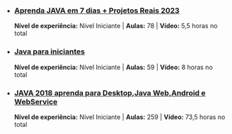 <ul>
  
  <li><h3><a href="https://www.udemy.com/course/aprenda-java-em-7-dias-projetos-reais/" target="_blank">
    Aprenda JAVA em 7 dias + Projetos Reais 2023
  <a></h3></li>
  
  <p><b>Nível de experiência:</b> Nível Iniciante | <b>Aulas:</b> 78 | <b>Vídeo:</b> 5,5 horas no total</p>
  
  <li><h3><a href="https://www.udemy.com/course/starter-java-programming/" target="_blank">
    Java para iniciantes
  <a></h3></li>
  
  <p><b>Nível de experiência:</b> Nível Iniciante | <b>Aulas:</b> 59 | <b>Vídeo:</b> 8 horas no total</p>
  
  <li><h3><a href="https://www.udemy.com/course/java-2018-aprenda-para-desktopjava-webandroid-e-webservice/" target="_blank">
    JAVA 2018 aprenda para Desktop,Java Web,Android e WebService
  <a></h3></li>
  
  <p><b>Nível de experiência:</b> Nível Iniciante | <b>Aulas:</b> 259 | <b>Vídeo:</b> 73,5 horas no total</p>

  
 </ul>
